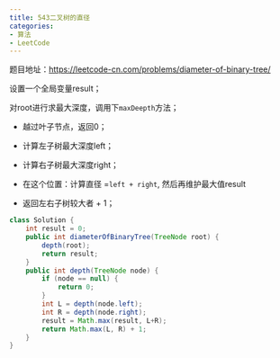 ```yaml
---
title: 543二叉树的直径
categories: 
- 算法
- LeetCode
---
```


题目地址：https://leetcode-cn.com/problems/diameter-of-binary-tree/

设置一个全局变量result；

对root进行求最大深度，调用下`maxDeepth`方法；

* 越过叶子节点，返回0；

* 计算左子树最大深度left；

* 计算右子树最大深度right；

* 在这个位置：计算直径 =` left + right `, 然后再维护最大值result

* 返回左右子树较大者 + 1；

````java
class Solution {
    int result = 0;
    public int diameterOfBinaryTree(TreeNode root) {
        depth(root);
        return result;
    }
    public int depth(TreeNode node) {
        if (node == null) {
            return 0;
        }
        int L = depth(node.left);
        int R = depth(node.right);
        result = Math.max(result, L+R);
        return Math.max(L, R) + 1;
    }
}
````

